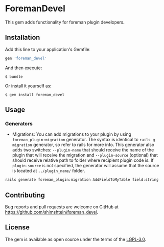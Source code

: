 # ForemanDevel

This gem adds functionality for foreman plugin developers.

## Installation

Add this line to your application's Gemfile:

```ruby
gem 'foreman_devel'
```

And then execute:

    $ bundle

Or install it yourself as:

    $ gem install foreman_devel

## Usage

### Generators

- Migrations: You can add migrations to your plugin by using
`foreman_plugin:migration` generator. The syntax is identical to
`rails g migration` generator, so refer to rails for more info. This generator
also adds two switches: `--plugin-name` that should receive the name of the
plugin that will receive the migration and `--plugin-source` (optional) that
should receive relative path to folder where recipient plugin code is. If
`plugin-source` is not specified, the generator will assume that the source is
located at `../plugin_name/` folder.

``` sh
rails generate foreman_plugin:migration AddFieldToMyTable field:string --plugin-name="my_plugin" --pluin-source="../my_plugin_folder"
```



## Contributing

Bug reports and pull requests are welcome on GitHub at https://github.com/shimshtein/foreman_devel.


## License

The gem is available as open source under the terms of the [LGPL-3.0](https://opensource.org/licenses/LGPL-3.0).
